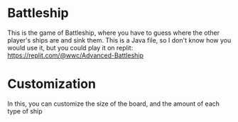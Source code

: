 # Battleship
This is the game of Battleship, where you have to guess where the other player's ships are and sink them.
This is a Java file, so I don't know how you would use it, but you could play it on replit: https://replit.com/@wwc/Advanced-Battleship
# Customization
In this, you can customize the size of the board, and the amount of each type of ship
